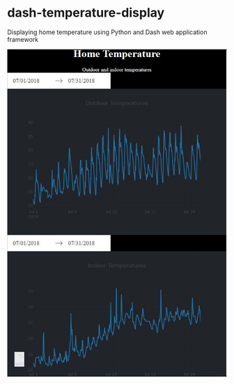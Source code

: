 # dash-temperature-display
Displaying home temperature using Python and Dash web application framework 

![picture](https://github.com/Kykli/dash-temperature-display/blob/master/app.JPG)
